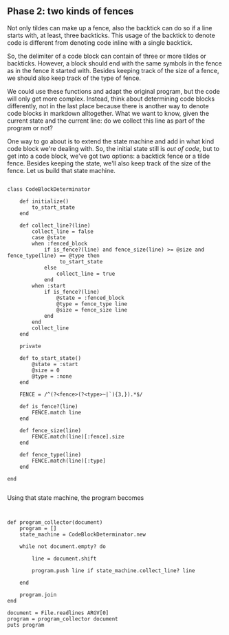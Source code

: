 ## Phase 2: two kinds of fences

Not only tildes can make up a fence, also the backtick can do so if a line
starts with, at least, three backticks. This usage of the backtick to denote
code is different from denoting code inline with a single backtick.

So, the delimiter of a code block can contain of three or more tildes or
backticks. However, a block should end with the same symbols in the fence as
in the fence it started with. Besides keeping track of the size of a fence, we
should also keep track of the type of fence.

We could use these functions and adapt the original program, but the code will
only get more complex. Instead, think about determining code blocks
differently, not in the last place because there is another way to denote code
blocks in markdown alltogether. What we want to know, given the current state
and the current line: do we collect this line as part of the program or not?

One way to go about is to extend the state machine and add in what kind code
block we're dealing with. So, the initial state still is *out of code*, but to
get into a code block, we've got two options: a backtick fence or a tilde
fence. Besides keeping the state, we'll also keep track of the size of the
fence. Let us build that state machine.

~~~{.ruby}

class CodeBlockDeterminator

    def initialize()
        to_start_state
    end

    def collect_line?(line) 
        collect_line = false
        case @state
        when :fenced_block
            if is_fence?(line) and fence_size(line) >= @size and fence_type(line) == @type then
                 to_start_state 
            else
                collect_line = true
            end            
        when :start
            if is_fence?(line)
                @state = :fenced_block
                @type = fence_type line
                @size = fence_size line
            end
        end
        collect_line
    end

    private

    def to_start_state()
        @state = :start
        @size = 0
        @type = :none
    end

    FENCE = /^(?<fence>(?<type>~|`){3,}).*$/

    def is_fence?(line)
        FENCE.match line
    end

    def fence_size(line)
        FENCE.match(line)[:fence].size
    end

    def fence_type(line)
        FENCE.match(line)[:type]
    end

end
        
~~~

Using that state machine, the program becomes

~~~{.ruby}


def program_collector(document)
    program = []
    state_machine = CodeBlockDeterminator.new

    while not document.empty? do

        line = document.shift

        program.push line if state_machine.collect_line? line

    end

    program.join
end

document = File.readlines ARGV[0]
program = program_collector document
puts program
~~~
